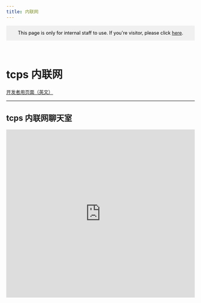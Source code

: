 ```yaml
---
title: 内联网
---
```

<style>
h1 {text-align: center;}
h2 {text-align: left;}
h4 {text-align: center;}
h3 {text-align: center;}
p {text-align: center;}
</style>
<style type="text/css">
  #left{
        text-align:left;
  }
  #right{
        text-align:right;
  }
  #banner{
                 font-size:12.5px;
                 line-height: 40px;
                 background-color: #f0f0f0;
                 weight: 100%;
                 color: #000000;
                 text-align: center;
</style>
<div id="banner">This page is only for internal staff to use. If you're visitor, please click <a href="/">here</a>.</div>
<div style="height: 30px"></div>
<h1 id="left">tcps 内联网</h1>
<p id="left"><a href="/dev" style="font-size: 12.5px;">开发者用页面（英文）</a></p>
<hr>
<h2>tcps 内联网聊天室</h2>
<iframe src="https://www6.cbox.ws/box/?boxid=847290&boxtag=9cYma1" width="100%" height="450" allowtransparency="yes" allow="autoplay" frameborder="0" marginheight="0" marginwidth="0" scrolling="auto"></iframe>
